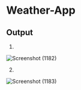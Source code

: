 # Weather-App
## Output
1.
![Screenshot (1182)](https://github.com/MohdAsad786/Weather-App/assets/124057774/f94c33b3-24c3-416f-bf7d-da212b019231)

2.

![Screenshot (1183)](https://github.com/MohdAsad786/Weather-App/assets/124057774/4bcfb4e9-85f7-4b1a-ae61-d9df1254c1ec)
